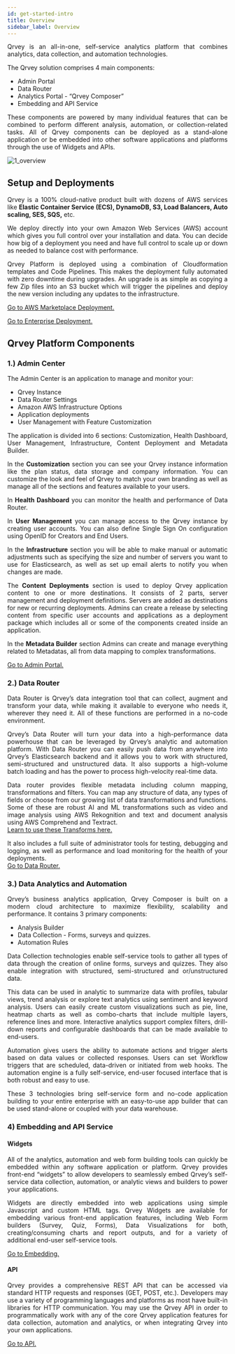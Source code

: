 ```yaml
---
id: get-started-intro
title: Overview
sidebar_label: Overview
---
```


<div style="text-align: justify">

Qrvey is an all-in-one, self-service analytics platform that combines analytics, data collection, and automation technologies.

The Qrvey solution comprises 4 main components:
* Admin Portal
* Data Router
* Analytics Portal - “Qrvey Composer”
* Embedding and API Service

These components are powered by many individual features that can be combined to perform different analysis, automation, or collection-related tasks. All of Qrvey components can be deployed as a stand-alone application or be embedded into other software applications and platforms through the use of Widgets and APIs. 

![1_overview](https://s3.amazonaws.com/cdn.qrvey.com/documentation_assets/get-started/overview/overview1.png)


## Setup and Deployments

Qrvey is a 100% cloud-native product built with dozens of AWS services like **Elastic Container Service (ECS), DynamoDB, S3, Load Balancers, Auto scaling, SES, SQS,** etc. 

We deploy directly into your own Amazon Web Services (AWS) account which gives you full control over your installation and data. You can decide how big of a deployment you need and have full control to scale up or down as needed to balance cost with performance.

Qrvey Platform is deployed using a combination of Cloudformation templates and Code Pipelines. This makes the deployment fully automated with zero downtime during upgrades. An upgrade is as simple as copying a few Zip files into an S3 bucket which will trigger the pipelines and deploy the new version including any updates to the infrastructure.


<a href="/docs/get-started/aws_marketplace/">Go to AWS Marketplace Deployment.</a>

<a href="/docs/setup-deployments/setup-initial-deployment/">Go to Enterprise Deployment.</a>


## Qrvey Platform Components
### 1.) Admin Center
The Admin Center is an application to manage and monitor your: 
* Qrvey Instance 
* Data Router Settings 
* Amazon AWS Infrastructure Options 
* Application deployments
* User Management with Feature Customization 

The application is divided into 6 sections: Customization, Health Dashboard, User Management, Infrastructure, Content Deployment and Metadata Builder.

In the **Customization** section you can see your Qrvey instance information like the plan status, data storage and company information. You can customize the look and feel of Qrvey to match your own branding as well as manage all of the sections and features available to your users. 

In **Health Dashboard** you can monitor the health and performance of Data Router. 

In **User Management** you can manage access to the Qrvey instance by creating user accounts. You can also define Single Sign On configuration using OpenID for Creators and End Users.

In the **Infrastructure** section you will be able to make manual or automatic adjustments such as specifying the size and number of servers you want to use for Elasticsearch, as well as set up email alerts to notify you when changes are made. 

The **Content Deployments** section is used to deploy Qrvey application content to one or more destinations. It consists of 2 parts, server management and deployment definitions. Servers are added as destinations for new or recurring deployments. Admins can create a release by selecting content from specific user accounts and applications as a deployment package which includes all or some of the components created inside an application.

In the **Metadata Builder** section Admins can create and manage everything related to Metadatas, all from data mapping to complex transformations.


<a href="/docs/admin/admin-intro/">Go to Admin Portal.</a>

### 2.) Data Router
Data Router is Qrvey’s data integration tool that can collect, augment and transform your data, while making it available to everyone who needs it, wherever they need it. All of these functions are performed in a no-code environment. 

Qrvey’s Data Router will turn your data into a high-performance data powerhouse that can be leveraged by Qrvey’s analytic and automation platform. With Data Router you can easily push data from anywhere into Qrvey’s Elasticsearch backend and it allows you to work with structured, semi-structured and unstructured data. It also supports a high-volume batch loading and has the power to process high-velocity real-time data.

Data router provides flexible metadata including column mapping, transformations and filters. You can map any structure of data, any types of fields or choose from our growing list of data transformations and functions. Some of these are robust AI and ML transformations such as video and image analysis using AWS Rekognition and text and document analysis using AWS Comprehend and Textract. <br> 
<a href="/docs/data-router/Transforms/transforms-intro/">Learn to use these Transforms here.</a>


It also includes a full suite of administrator tools for testing, debugging and logging, as well as performance and load monitoring for the health of your deployments. <br>
<a href="/docs/data-router/data-router-intro/">Go to Data Router.</a>

### 3.) Data Analytics and Automation
Qrvey’s business analytics application, Qrvey Composer is built on a modern cloud architecture to maximize flexibility, scalability and performance. It contains 3 primary components: 
* Analysis Builder
* Data Collection - Forms, surveys and quizzes.
* Automation Rules

Data Collection technologies enable self-service tools to gather all types of data through the creation of online forms, surveys and quizzes. They also enable integration with structured, semi-structured and or/unstructured data.

This data can be used in analytic to summarize data with profiles, tabular views, trend analysis or explore text analytics using sentiment and keyword analysis. Users can easily create custom visualizations such as pie, line, heatmap charts as well as combo-charts that include multiple layers, reference lines and more. Interactive analytics support complex filters, drill-down reports and configurable dashboards that can be made available to end-users.

Automation gives users the ability to automate actions and trigger alerts based on data values or collected responses. Users can set Workflow triggers that are scheduled, data-driven or initiated from web hooks. The automation engine is a fully self-service, end-user focused interface that is both robust and easy to use.

These 3 technologies bring self-service form and no-code application building to your entire enterprise with an easy-to-use app builder that can be used stand-alone or coupled with your data warehouse.

### 4) Embedding and API Service
#### Widgets
All of the analytics, automation and web form building tools can quickly be embedded within any software application or platform. Qrvey provides front-end “widgets” to allow developers to seamlessly embed Qrvey’s self-service data collection, automation, or analytic views and builders to power your applications. 

Widgets are directly embedded into web applications using simple Javascript and custom HTML tags. Qrvey Widgets are available for embedding various front-end application features, including Web Form builders (Survey, Quiz, Forms), Data Visualizations for both, creating/consuming charts and report outputs, and for a variety of additional end-user self-service tools.

<a href="/docs/embedding/embedding-intro/">Go to Embedding.</a>

#### API
Qrvey provides a comprehensive REST API that can be accessed via standard HTTP requests and responses (GET, POST, etc.). Developers may use a variety of programming languages and platforms as most have built-in libraries for HTTP communication. You may use the Qrvey API in order to programmatically work with any of the core Qrvey application features for data collection, automation and analytics, or when integrating Qrvey into your own applications.

<a href="/docs/embedding/api/api-tutorial/">Go to API.</a>
